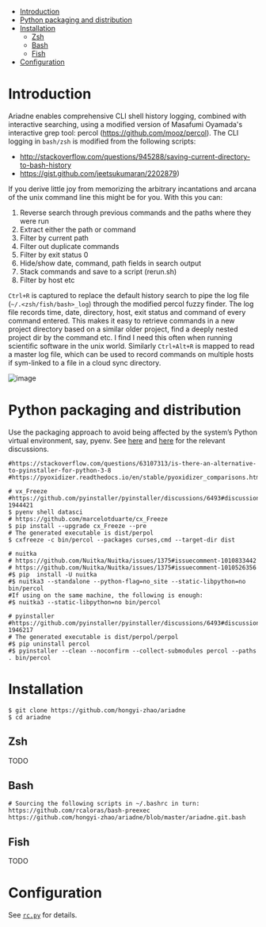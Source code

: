 - [Introduction](#introduction)
- [Python packaging and distribution](#Python-packaging-and-distribution)
- [Installation](#installation)
  - [Zsh](#zsh)
  - [Bash](#bash)
  - [Fish](#fish)
- [Configuration](#configuration)


# Introduction

Ariadne enables comprehensive CLI shell history logging, combined with interactive searching, using a modified version of Masafumi Oyamada's interactive grep tool: percol (https://github.com/mooz/percol). The CLI logging in `bash/zsh` is modified from the following scripts:

- http://stackoverflow.com/questions/945288/saving-current-directory-to-bash-history
- https://gist.github.com/jeetsukumaran/2202879)

If you derive little joy from memorizing the arbitrary incantations and arcana of the unix command line this might be for you. With this you can:

1. Reverse search through previous commands and the paths where they were run
2. Extract either the path or command
3. Filter by current path
4. Filter out duplicate commands
5. Filter by exit status 0
6. Hide/show date, command, path fields in search output
7. Stack commands and save to a script (rerun.sh)
8. Filter by host etc

`Ctrl+R` is captured to replace the default history search to pipe the log file (`~/.<zsh/fish/bash>_log`) through the modified percol fuzzy finder. The log file records time, date, directory, host, exit status and command of every command entered. This makes it easy to retrieve commands in a new project directory based on a similar older project, find a deeply nested project dir by the command etc. I find I need this often when running scientific software in the unix world. Similarly `Ctrl+Alt+R` is mapped to read a master log file, which can be used to record commands on multiple hosts if sym-linked to a file in a cloud sync directory. 

![image](https://user-images.githubusercontent.com/11155854/132346682-356498c7-dea1-4e08-a3e0-b3d02061651d.png)


# Python packaging and distribution

Use the packaging approach to avoid being affected by the system’s Python virtual environment, say, pyenv. See [here](https://github.com/pyinstaller/pyinstaller/discussions/6493#discussioncomment-1944421) and [here](https://github.com/Nuitka/Nuitka/issues/1375) for the relevant discussions.

```
#https://stackoverflow.com/questions/63107313/is-there-an-alternative-to-pyinstaller-for-python-3-8
#https://pyoxidizer.readthedocs.io/en/stable/pyoxidizer_comparisons.html

# vx_Freeze
#https://github.com/pyinstaller/pyinstaller/discussions/6493#discussioncomment-1944421
$ pyenv shell datasci
# https://github.com/marcelotduarte/cx_Freeze
$ pip install --upgrade cx_Freeze --pre
# The generated executable is dist/perpol
$ cxfreeze -c bin/percol --packages curses,cmd --target-dir dist

# nuitka
# https://github.com/Nuitka/Nuitka/issues/1375#issuecomment-1010833442
# https://github.com/Nuitka/Nuitka/issues/1375#issuecomment-1010526356
#$ pip  install -U nuitka
#$ nuitka3 --standalone --python-flag=no_site --static-libpython=no bin/percol
#If using on the same machine, the following is enough:
#$ nuitka3 --static-libpython=no bin/percol

# pyinstaller
#https://github.com/pyinstaller/pyinstaller/discussions/6493#discussioncomment-1946217
# The generated executable is dist/perpol/perpol
#$ pip uninstall percol 
#$ pyinstaller --clean --noconfirm --collect-submodules percol --paths . bin/percol
```

# Installation
    $ git clone https://github.com/hongyi-zhao/ariadne
    $ cd ariadne
    
## Zsh

TODO 
    
## Bash
```shell
# Sourcing the following scripts in ~/.bashrc in turn:
https://github.com/rcaloras/bash-preexec
https://github.com/hongyi-zhao/ariadne/blob/master/ariadne.git.bash
```    
## Fish
  TODO

# Configuration

See [`rc.py`](https://github.com/hongyi-zhao/ariadne/blob/master/rc.py) for details.
